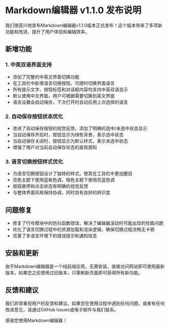 # Markdown编辑器 v1.1.0 发布说明

我们很高兴地宣布Markdown编辑器v1.1.0版本正式发布！这个版本带来了多项新功能和改进，提升了用户体验和编辑效率。

## 新增功能

### 1. 中英双语界面支持

- 添加了完整的中英文界面切换功能
- 在工具栏中新增语言切换按钮，可随时切换界面语言
- 所有提示文字、按钮标签和对话框内容均支持中英双语显示
- 默认使用中文界面，用户可根据需要切换到英文界面
- 语言设置会自动保存，下次打开时自动应用上次选择的语言

### 2. 自动保存按钮状态优化

- 改进了自动保存按钮的视觉反馈，添加了明确的选中/未选中状态显示
- 当自动保存开启时，按钮显示为绿色背景，表示选中状态
- 当自动保存关闭时，按钮显示为默认样式，表示未选中状态
- 增强了用户对当前自动保存状态的直观感知

### 3. 语言切换按钮样式优化

- 为语言切换按钮设计了独特的样式，使其在工具栏中更加醒目
- 亮色主题下使用蓝紫色调，暗色主题下使用亮蓝色调
- 按钮悬停和点击状态有明确的视觉反馈
- 与整体界面风格保持协调，同时具有良好的辨识度

## 问题修复

- 修复了行号模块中的防抖函数错误，解决了编辑器滚动时可能出现的性能问题
- 优化了语言切换过程中的资源加载和渲染逻辑，确保切换过程流畅无卡顿
- 完善了多语言环境下的错误提示和通知信息

## 安装和更新

由于Markdown编辑器是一个纯前端应用，无需安装，直接访问网站即可使用最新版本。如果您之前使用过旧版本，只需刷新页面即可获得所有新功能。

## 反馈和建议

我们非常重视用户的反馈和建议。如果您在使用过程中遇到任何问题，或者有任何改进意见，请通过GitHub Issues或电子邮件与我们联系。

感谢您使用Markdown编辑器！ 